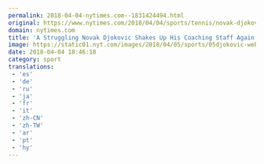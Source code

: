 ```yaml
---
permalink: 2018-04-04-nytimes.com--1831424494.html
original: https://www.nytimes.com/2018/04/04/sports/tennis/novak-djokovic-andre-agassi-radek-stepanek.html?partner=rss&amp;emc=rss
domain: nytimes.com
title: 'A Struggling Novak Djokovic Shakes Up His Coaching Staff Again'
image: https://static01.nyt.com/images/2018/04/05/sports/05djokovic-web1/05djokovic-web1-mediumThreeByTwo440.jpg
date: 2018-04-04 18:46:18
category: sport
translations: 
 - 'es'
 - 'de'
 - 'ru'
 - 'ja'
 - 'fr'
 - 'it'
 - 'zh-CN'
 - 'zh-TW'
 - 'ar'
 - 'pt'
 - 'hy'
---
```


